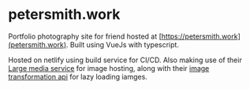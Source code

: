 # petersmith.work

Portfolio photography site for friend hosted at [https://petersmith.work](petersmith.work). Built using VueJs with typescript.

Hosted on netlify using build service for CI/CD. Also making use of their [Large media service](https://docs.netlify.com/large-media/overview/) for image hosting, along with their [image transformation api](https://docs.netlify.com/large-media/transform-images/#request-transformations) for lazy loading iamges.

